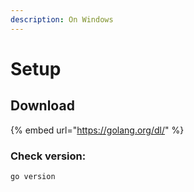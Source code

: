 ```yaml
---
description: On Windows
---
```

# Setup

## Download

{% embed url="https://golang.org/dl/" %}

### Check version:

```bash
go version
```
